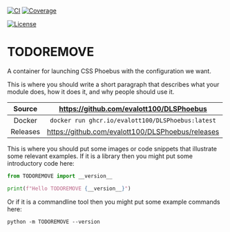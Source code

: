 [![CI](https://github.com/evalott100/DLSPhoebus/actions/workflows/ci.yml/badge.svg)](https://github.com/evalott100/DLSPhoebus/actions/workflows/ci.yml)
[![Coverage](https://codecov.io/gh/evalott100/DLSPhoebus/branch/main/graph/badge.svg)](https://codecov.io/gh/evalott100/DLSPhoebus)

[![License](https://img.shields.io/badge/License-Apache%202.0-blue.svg)](https://www.apache.org/licenses/LICENSE-2.0)

# TODOREMOVE

A container for launching CSS Phoebus with the configuration we want.

This is where you should write a short paragraph that describes what your module does,
how it does it, and why people should use it.

Source          | <https://github.com/evalott100/DLSPhoebus>
:---:           | :---:
Docker          | `docker run ghcr.io/evalott100/DLSPhoebus:latest`
Releases        | <https://github.com/evalott100/DLSPhoebus/releases>

This is where you should put some images or code snippets that illustrate
some relevant examples. If it is a library then you might put some
introductory code here:

```python
from TODOREMOVE import __version__

print(f"Hello TODOREMOVE {__version__}")
```

Or if it is a commandline tool then you might put some example commands here:

```
python -m TODOREMOVE --version
```
